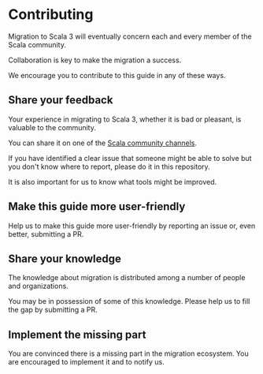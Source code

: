 # Contributing

Migration to Scala 3 will eventually concern each and every member of the Scala community.

Collaboration is key to make the migration a success.

We encourage you to contribute to this guide in any of these ways.

## Share your feedback

Your experience in migrating to Scala 3, whether it is bad or pleasant, is valuable to the community.

You can share it on one of the [Scala community channels](https://www.scala-lang.org/community/).

If you have identified a clear issue that someone might be able to solve but you don't know where to report, please do it in this repository.

It is also important for us to know what tools might be improved.

## Make this guide more user-friendly

Help us to make this guide more user-friendly by reporting an issue or, even better, submitting a PR.

## Share your knowledge

The knowledge about migration is distributed among a number of people and organizations.

You may be in possession of some of this knowledge. Please help us to fill the gap by submitting a PR.

## Implement the missing part

You are convinced there is a missing part in the migration ecosystem. You are encouraged to implement it and to notify us. 
